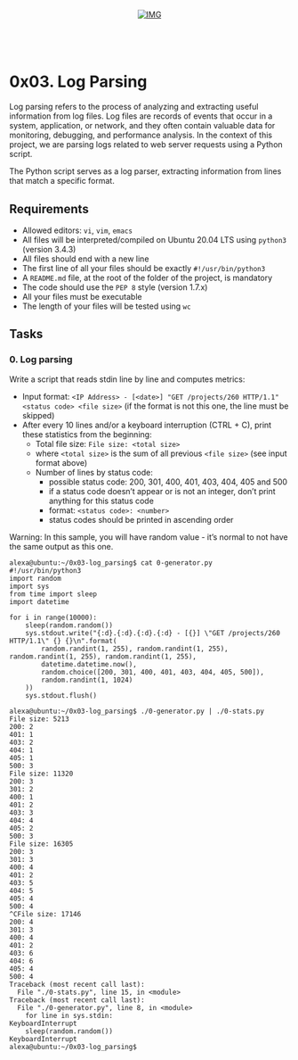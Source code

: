 <!-- repo image -->
<br />
<div align="center">
  <a href="https://github.com/github_username/repo_name">
    <img src="https://github.com/Abubacer/README-Template/blob/master/images/banner.png" alt="IMG"> 
  </a>

<h1 align="center"></h1>
<div align="left">
<br />

# 0x03. Log Parsing

Log parsing refers to the process of analyzing and extracting useful information from log files. Log files are records of events that occur in a system, application, or network, and they often contain valuable data for monitoring, debugging, and performance analysis. In the context of this project, we are parsing logs related to web server requests using a Python script.

The Python script serves as a log parser, extracting information from lines that match a specific format.

## Requirements

- Allowed editors: ```vi```, ```vim```, ```emacs```
- All files will be interpreted/compiled on Ubuntu 20.04 LTS using ```python3``` (version 3.4.3)
- All files should end with a new line
- The first line of all your files should be exactly ```#!/usr/bin/python3```
- A ```README.md``` file, at the root of the folder of the project, is mandatory
- The code should use the ```PEP 8``` style (version 1.7.x)
- All your files must be executable
- The length of your files will be tested using ```wc```

## Tasks
### 0. Log parsing

Write a script that reads stdin line by line and computes metrics:

  - Input format: ```<IP Address> - [<date>] "GET /projects/260 HTTP/1.1" <status code> <file size>``` (if the format is not this one, the line must be skipped)
  - After every 10 lines and/or a keyboard interruption (CTRL + C), print these statistics from the beginning:
      - Total file size: ```File size: <total size>```
      - where ```<total size>``` is the sum of all previous ```<file size>``` (see input format above)
      - Number of lines by status code:
          - possible status code: 200, 301, 400, 401, 403, 404, 405 and 500
          - if a status code doesn’t appear or is not an integer, don’t print anything for this status code
          - format: ```<status code>: <number>```
          - status codes should be printed in ascending order

Warning: In this sample, you will have random value - it’s normal to not have the same output as this one.
```
alexa@ubuntu:~/0x03-log_parsing$ cat 0-generator.py
#!/usr/bin/python3
import random
import sys
from time import sleep
import datetime

for i in range(10000):
    sleep(random.random())
    sys.stdout.write("{:d}.{:d}.{:d}.{:d} - [{}] \"GET /projects/260 HTTP/1.1\" {} {}\n".format(
        random.randint(1, 255), random.randint(1, 255), random.randint(1, 255), random.randint(1, 255),
        datetime.datetime.now(),
        random.choice([200, 301, 400, 401, 403, 404, 405, 500]),
        random.randint(1, 1024)
    ))
    sys.stdout.flush()

alexa@ubuntu:~/0x03-log_parsing$ ./0-generator.py | ./0-stats.py 
File size: 5213
200: 2
401: 1
403: 2
404: 1
405: 1
500: 3
File size: 11320
200: 3
301: 2
400: 1
401: 2
403: 3
404: 4
405: 2
500: 3
File size: 16305
200: 3
301: 3
400: 4
401: 2
403: 5
404: 5
405: 4
500: 4
^CFile size: 17146
200: 4
301: 3
400: 4
401: 2
403: 6
404: 6
405: 4
500: 4
Traceback (most recent call last):
  File "./0-stats.py", line 15, in <module>
Traceback (most recent call last):
  File "./0-generator.py", line 8, in <module>
    for line in sys.stdin:
KeyboardInterrupt
    sleep(random.random())
KeyboardInterrupt
alexa@ubuntu:~/0x03-log_parsing$ 
```
</div>
